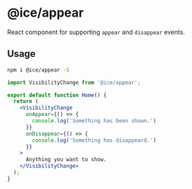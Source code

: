 # @ice/appear

React component for supporting `appear` and `disappear` events.  

## Usage

```bash
npm i @ice/appear -S
```

```jsx
import VisibilityChange from '@ice/appear';

export default function Home() {
  return (
    <VisibilityChange
      onAppear={() => {
        console.log('Something has been shown.')
      }}
      onDisappear={() => {
        console.log('Something has disappeard.')
      }}
    >
      Anything you want to show.
    </VisibilityChange>
  );
}
```
